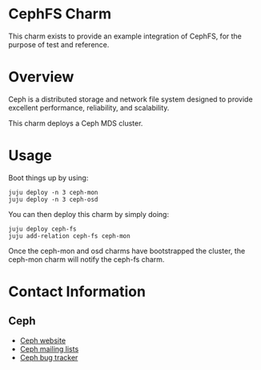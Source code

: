 # CephFS Charm

This charm exists to provide an example integration of CephFS, for the purpose
of test and reference.

# Overview

Ceph is a distributed storage and network file system designed to provide
excellent performance, reliability, and scalability.

This charm deploys a Ceph MDS cluster.

Usage
=====

Boot things up by using:

    juju deploy -n 3 ceph-mon
    juju deploy -n 3 ceph-osd

You can then deploy this charm by simply doing:

    juju deploy ceph-fs
    juju add-relation ceph-fs ceph-mon

Once the ceph-mon and osd charms have bootstrapped the cluster, the ceph-mon
charm will notify the ceph-fs charm.

Contact Information
===================

## Ceph

- [Ceph website](http://ceph.com)
- [Ceph mailing lists](http://ceph.com/resources/mailing-list-irc/)
- [Ceph bug tracker](http://tracker.ceph.com/projects/ceph)

